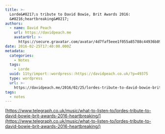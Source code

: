 ```yaml
---
title: >-
  Lorde&#8217;s tribute to David Bowie, Brit Awards 2016:
  &#8216;heartbreaking&#8217;
authors:
  - name: David Peach
    url: https://davidpeach.me
    avatarUrl: >-
      https://secure.gravatar.com/avatar/4d7faf5eee1f055a85788c44936b8995eaab6dfb004e7854ec747ccb272e91ee?s=96&d=mm&r=g
date: 2016-02-25T17:40:00.000Z
metadata:
  categories:
    - Notes
  tags:
    - Lorde
  uuid: 11ty/import::wordpress::https://davidpeach.co.uk/?p=49375
  type: wordpress
  url: >-
    https://davidpeach.me/2016/02/25/lordes-tribute-to-david-bowie-brit-awards-2016-heartbreaking/
tags:
  - notes
---
```

[https://www.telegraph.co.uk/music/what-to-listen-to/lordes-tribute-to-david-bowie-brit-awards-2016-heartbreaking/](https://www.telegraph.co.uk/music/what-to-listen-to/lordes-tribute-to-david-bowie-brit-awards-2016-heartbreaking/)